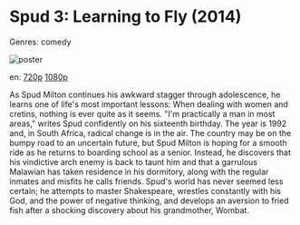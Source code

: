 # Spud 3: Learning to Fly (2014)

Genres: comedy

![poster](http://image.tmdb.org/t/p/w500/naUzAY7AAiat2hdfwZdRflOBJTW.jpg)

en:
  [720p](magnet:?xt=urn:btih:899924a34b2a6a419222beee02347ee19fefe6e8&dn=Spud+3%3A+Learning+to+Fly+%282014%29+720p+BrRip+x264+-+YIFY&tr=udp%3A%2F%2Ftracker.openbittorrent.com%3A80%2Fannounce&tr=udp%3A%2F%2Fglotorrents.pw%3A6969%2Fannounce&tr=udp%3A%2F%2Ftracker.openbittorrent.com%3A80%2Fannounce&tr=udp%3A%2F%2Ftracker.opentrackr.org%3A1337%2Fannounce&tr=udp%3A%2F%2Fzer0day.to%3A1337%2Fannounce&tr=udp%3A%2F%2Ftracker.coppersurfer.tk%3A6969%2Fannounce)
  [1080p](magnet:?xt=urn:btih:e24383ec78ea1e8430f465e7f5a11fdf61ee2c2d&dn=Spud+3%3A+Learning+to+Fly+%282014%29+1080p+BrRip+x264+-+YIFY&tr=udp%3A%2F%2Ftracker.openbittorrent.com%3A80%2Fannounce&tr=udp%3A%2F%2Fglotorrents.pw%3A6969%2Fannounce&tr=udp%3A%2F%2Ftracker.openbittorrent.com%3A80%2Fannounce&tr=udp%3A%2F%2Ftracker.opentrackr.org%3A1337%2Fannounce&tr=udp%3A%2F%2Fzer0day.to%3A1337%2Fannounce&tr=udp%3A%2F%2Ftracker.coppersurfer.tk%3A6969%2Fannounce)
  


As Spud Milton continues his awkward stagger through adolescence, he learns one of life's most important lessons: When dealing with women and cretins, nothing is ever quite as it seems. "I'm practically a man in most areas," writes Spud confidently on his sixteenth birthday. The year is 1992 and, in South Africa, radical change is in the air. The country may be on the bumpy road to an uncertain future, but Spud Milton is hoping for a smooth ride as he returns to boarding school as a senior. Instead, he discovers that his vindictive arch enemy is back to taunt him and that a garrulous Malawian has taken residence in his dormitory, along with the regular inmates and misfits he calls friends. Spud's world has never seemed less certain; he attempts to master Shakespeare, wrestles constantly with his God, and the power of negative thinking, and develops an aversion to fried fish after a shocking discovery about his grandmother, Wombat.